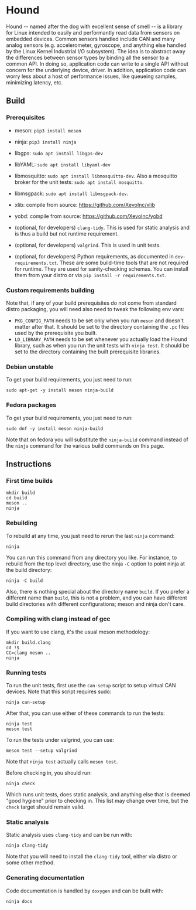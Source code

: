 # Hound
Hound -- named after the dog with excellent sense of smell -- is a library for
Linux intended to easily and performantly read data from sensors on embedded
devices.  Common sensors handled include CAN and many analog sensors (e.g.
accelerometer, gyroscope, and anything else handled by the Linux Kernel
Industrial I/O subsystem). The idea is to abstract away the differences between
sensor types by binding all the sensor to a common API. In doing so, application
code can write to a single API without concern for the underlying device,
driver. In addition, application code can worry less about a host of performance
issues, like queueing samples, minimizing latency, etc.

## Build

### Prerequisites
- meson: `pip3 install meson`

- ninja: `pip3 install ninja`

- libgps: `sudo apt install libgps-dev`

- libYAML: `sudo apt install libyaml-dev`

- libmosquitto: `sudo apt install libmosquitto-dev`. Also a mosquitto broker for
  the unit tests: `sudo apt install mosquitto`.

- libmsgpack: `sudo apt install libmsgpack-dev`.

- xlib: compile from source: https://github.com/XevoInc/xlib

- yobd: compile from source: https://github.com/XevoInc/yobd

- (optional, for developers) `clang-tidy`. This is used for static analysis and
  is thus a build but not runtime requirement.

- (optional, for developers) `valgrind`. This is used in unit tests.

- (optional, for developers) Python requirements, as documented in
  `dev-requirements.txt`. These are some build-time tools that are not required
  for runtime. They are used for sanity-checking schemas. You can install them
  from your distro or via `pip install -r requirements.txt`.

### Custom requirements building

Note that, if any of your build prerequisites do not come from standard distro
packaging, you will need also need to tweak the following env vars:

- `PKG_CONFIG_PATH` needs to be set only when you run `meson` and doesn't matter
  after that. It should be set to the directory containing the `.pc` files used
  by the prerequisite you built.
- `LD_LIBRARY_PATH` needs to be set whenever you actually load the Hound
  library, such as when you run the unit tests with `ninja test`. It should be
  set to the directory containing the built prerequisite libraries.

### Debian unstable

To get your build requirements, you just need to run:

```
sudo apt-get -y install meson ninja-build
```

### Fedora packages

To get your build requirements, you just need to run:

```
sudo dnf -y install meson ninja-build
```

Note that on fedora you will substitute the `ninja-build` command instead of
the `ninja` command for the various build commands on this page.

## Instructions

### First time builds

```
mkdir build
cd build
meson ..
ninja
```

### Rebuilding

To rebuild at any time, you just need to rerun the last `ninja` command:

```
ninja
```

You can run this command from any directory you like. For instance, to rebuild
from the top level directory, use the ninja `-C` option to point ninja at the
build directory:

```
ninja -C build
```

Also, there is nothing special about the directory name `build`. If you prefer a
different name than `build`, this is not a problem, and you can have different
build directories with different configurations; meson and ninja don't care.

### Compiling with clang instead of gcc

If you want to use clang, it's the usual meson methodology:

```
mkdir build.clang
cd !$
CC=clang meson ..
ninja
```

### Running tests
To run the unit tests, first use the `can-setup` script to setup virtual CAN
devices. Note that this script requires sudo:
```
ninja can-setup
```
After that, you can use either of these commands to run the tests:
```
ninja test
meson test
```

To run the tests under valgrind, you can use:
```
meson test --setup valgrind
```
Note that `ninja test` actually calls `meson test`.

Before checking in, you should run:
```
ninja check
```

Which runs unit tests, does static analysis, and anything else that is deemed
"good hygiene" prior to checking in. This list may change over time, but the
`check` target should remain valid.

### Static analysis
Static analysis uses `clang-tidy` and can be run with:
```
ninja clang-tidy
```

Note that you will need to install the `clang-tidy` tool, either via distro or
some other method.

### Generating documentation
Code documentation is handled by `doxygen` and can be built with:
```
ninja docs
```
